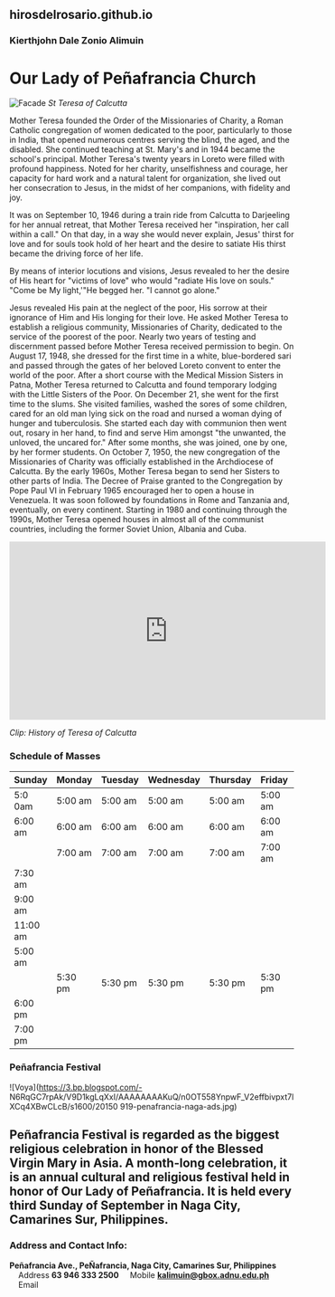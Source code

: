 ## hirosdelrosario.github.io
### Kierthjohn Dale Zonio Alimuin
# Our Lady of Peñafrancia Church

![Facade](https://1.bp.blogspot.com/-IdsvMzVwpRI/T84TdDzLGGI/AAAAAAAADqc/QOD44MxBGh8/s1600/IMG_7888.JPG "Church Facade")
*St Teresa of Calcutta*

Mother Teresa founded the Order of the Missionaries of Charity, a Roman Catholic congregation of women dedicated to the poor, particularly to those in India, that opened numerous centres serving the blind, the aged, and the disabled.
She continued teaching at St. Mary's and in 1944 became the school's principal. Mother Teresa's twenty years in Loreto were filled with profound happiness. Noted for her charity, unselfishness and courage, her capacity for hard work and a natural talent for organization, she lived out her consecration to Jesus, in the midst of her companions, with fidelity and joy.

It was on September 10, 1946 during a train ride from Calcutta to Darjeeling for her annual retreat, that Mother Teresa received her "inspiration, her call within a call." On that day, in a way she would never explain, Jesus' thirst for love and for souls took hold of her heart and the desire to satiate His thirst became the driving force of her life.

By means of interior locutions and visions, Jesus revealed to her the desire of His heart for "victims of love" who would "radiate His love on souls." "Come be My light,'"He begged her. "I cannot go alone."

Jesus revealed His pain at the neglect of the poor, His sorrow at their ignorance of Him and His longing for their love. He asked Mother Teresa to establish a religious community, Missionaries of Charity, dedicated to the service of the poorest of the poor. Nearly two years of testing and discernment passed before Mother Teresa received permission to begin. On August 17, 1948, she dressed for the first time in a white, blue-bordered sari and passed through the gates of her beloved Loreto convent to enter the world of the poor. After a short course with the Medical Mission Sisters in Patna, Mother Teresa returned to Calcutta and found temporary lodging with the Little Sisters of the Poor. On December 21, she went for the first time to the slums. She visited families, washed the sores of some children, cared for an old man lying sick on the road and nursed a woman dying of hunger and tuberculosis. She started each day with communion then went out, rosary in her hand, to find and serve Him amongst "the unwanted, the unloved, the uncared for." After some months, she was joined, one by one, by her former students. On October 7, 1950, the new congregation of the Missionaries of Charity was officially established in the Archdiocese of Calcutta. By the early 1960s, Mother Teresa began to send her Sisters to other parts of India. The Decree of Praise granted to the Congregation by Pope Paul VI in February 1965 encouraged her to open a house in Venezuela. It was soon followed by foundations in Rome and Tanzania and, eventually, on every continent. Starting in 1980 and continuing through the 1990s, Mother Teresa opened houses in almost all of the communist countries, including the former Soviet Union, Albania and Cuba.

<iframe width="560" height="315" src="https://www.youtube.com/embed/jt7G1x7A1T8?si=XNpPXVj7ovaN8n8_" title="YouTube video player" frameborder="0" allow="accelerometer; autoplay; clipboard-write; encrypted-media; gyroscope; picture-in-picture; web-share" allowfullscreen></iframe>

*Clip: History of Teresa of Calcutta*

### Schedule of Masses

| Sunday | Monday | Tuesday | Wednesday | Thursday | Friday | Saturday |
|--------|--------|---------|-----------|----------|--------|----------|
| 5:0 0am | 5:00 am | 5:00 am | 5:00 am | 5:00 am | 5:00 am | 5:00 am |
| 6:00 am | 6:00 am | 6:00 am | 6:00 am | 6:00 am | 6:00 am | 6:00 am |
| | 7:00 am | 7:00 am | 7:00 am | 7:00 am | 7:00 am | 7:00 am |
| 7:30 am | | | | | | |
| 9:00 am | | | | | | |
| 11:00 am | | | | | | |
| 5:00 am | | | | | | |
| | 5:30 pm | 5:30 pm | 5:30 pm | 5:30 pm | 5:30 pm | 5:30 pm |
| 6:00 pm | | | | | | |
| 7:00 pm | | | | | | |

### Peñafrancia Festival

![Voya](https://3.bp.blogspot.com/-
N6RqGC7rpAk/V9D1kgLqXxI/AAAAAAAAKuQ/n0OT558YnpwF_V2effbivpxt7lXCq4XBwCLcB/s1600/20150
919-penafrancia-naga-ads.jpg)

Peñafrancia Festival is regarded as the biggest religious celebration in honor of the Blessed Virgin Mary
in Asia. A month-long celebration, it is an annual cultural and religious festival held in honor of Our Lady
of Peñafrancia. It is held every third Sunday of September in Naga City, Camarines Sur, Philippines.
----
### Address and Contact Info:
 **Peñafrancia Ave., PeÑafrancia, Naga City, Camarines Sur, Philippines**
&nbsp;&nbsp;&nbsp;&nbsp;Address
 **63 946 333 2500**
&nbsp;&nbsp;&nbsp;&nbsp;Mobile
 **kalimuin@gbox.adnu.edu.ph**
&nbsp;&nbsp;&nbsp;&nbsp;Email
